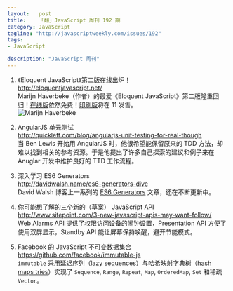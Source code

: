 ```yaml
--- 
layout:   post
title:    「翻」JavaScript 周刊 192 期
category: JavaScript
tagline: "http://javascriptweekly.com/issues/192"
tags: 
- JavaScript

description: "JavaScript 周刊"
---
```


1. 《Eloquent JavaScript》第二版在线出炉！  
   <http://eloquentjavascript.net/>  
   Marijn Haverbeke（作者）的最爱《Eloquent JavaScript》第二版隆重回归！[在线版](http://eloquentjavascript.net/)依然免费！[印刷版](http://www.nostarch.com/ejs2)将在 11 发售。  
   ![Marijn Haverbeke](http://img3.douban.com/lpic/s7011950.jpg)

1. AngularJS 单元测试  
   <http://quickleft.com/blog/angularjs-unit-testing-for-real-though>  
   当 Ben Lewis 开始用 AngularJS 时，他很希望能保留原来的 TDD 方法，却难以找到相关的参考资源。于是他提出了许多自己探索的建议和例子来在 Anuglar 开发中维护良好的 TTD 工作流程。


1. 深入学习 ES6 Generators  
   <http://davidwalsh.name/es6-generators-dive>  
   David Walsh 博客上一系列的 [ES6 Generators](http://davidwalsh.name/es6-generators) 文章，还在不断更新中。


1. 你可能想了解的三个新的（草案） JavaScript API  
   <http://www.sitepoint.com/3-new-javascript-apis-may-want-follow/>  
   Web Alarms API 提供了权限访问设备的闹钟设置，Presentation API 方便了使用双屏显示，Standby API 能让屏幕保持唤醒，避开节能模式。


1. Facebook 的 JavaScript 不可变数据集合  
   <https://github.com/facebook/immutable-js>  
   `immutable` 采用延迟序列（lazy sequences）与哈希映射字典树（[hash maps tries](http://en.wikipedia.org/wiki/Hash_array_mapped_trie)）实现了 `Sequence`, `Range`, `Repeat`, `Map`, `OrderedMap`, `Set` 和稀疏 `Vector`。